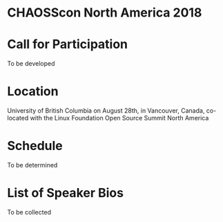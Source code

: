 # CHAOSScon North America 2018

# Call for Participation

To be developed

# Location

University of British Columbia on August 28th, in Vancouver, Canada, 
co-located with the Linux Foundation Open Source Summit North America

# Schedule

To be determined

# List of Speaker Bios

To be collected
